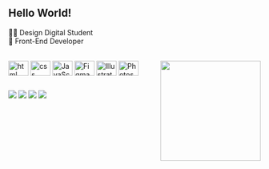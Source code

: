## Hello World!

👩‍💻 Design Digital Student<br>
👾 Front-End Developer

<div style="display: inline_block"><br>

<img align="center" alt="html" height="30" width=40 img src="https://cdn.jsdelivr.net/gh/devicons/devicon/icons/html5/html5-original.svg"/>
<img align="center" alt="css" height="30" width=40 img src="https://cdn.jsdelivr.net/gh/devicons/devicon/icons/css3/css3-original.svg"/>
<img align="center" alt="JavaScript" height="30" width=40 img src="https://cdn.jsdelivr.net/gh/devicons/devicon/icons/javascript/javascript-original.svg"/>          
<img align="center" alt="Figma" height="30" width=40 img src="https://cdn.jsdelivr.net/gh/devicons/devicon/icons/figma/figma-original.svg"/>          
<img align="center" alt="Illustrator" height="30" width=40 img src="https://cdn.jsdelivr.net/gh/devicons/devicon@latest/icons/illustrator/illustrator-plain.svg"/>
<img align="center" alt="Photoshop" height="30" width=40 img src="https://cdn.jsdelivr.net/gh/devicons/devicon@latest/icons/photoshop/photoshop-original.svg" />
<img align="right" width="200px" height="200px" src="https://github.com/alicekkz/Portfolio/assets/153770766/d10b1565-9d45-40ca-8b7d-3a0d27177182">

</div>

##

<div>
  <a href="https://www.linkedin.com/in/alice-haru/" target="_black"><img src="https://img.shields.io/badge/LinkedIn-0077B5?style=for-the-badge&logo=linkedin&logoColor=white" target="_black"></a>
  <a href="mailto:kakazu.haru@gmail.com" target="_black"><img src="https://img.shields.io/badge/Gmail-D14836?style=for-the-badge&logo=gmail&logoColor=white"></a>
  <a href=https://www.behance.net/alicehkkz" target="_black"><img src="https://img.shields.io/badge/-Behance-blue?style=for-the-badge&logo=behance&logoColor=white"></a>
  <a href="https://www.instagram.com/alicetparty/" target="_black"><img src="https://img.shields.io/badge/Instagram-E4405F?style=for-the-badge&logo=instagram&logoColor=white"></a>

</div>
